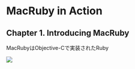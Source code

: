# MacRuby in Action

## Chapter 1. Introducing MacRuby

MacRubyはObjective-Cで実装されたRuby

![](http://ibisreader.com/library/view/MacRuby+in+Action/121114/01fig01.jpg)
